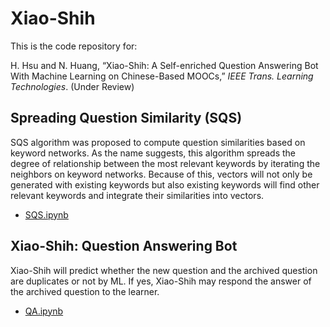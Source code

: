 # Xiao-Shih

This is the code repository for:

H. Hsu and N. Huang, “Xiao-Shih: A Self-enriched Question Answering Bot With Machine Learning on Chinese-Based MOOCs,” <I>IEEE Trans. Learning Technologies</I>. (Under Review)

## Spreading Question Similarity (SQS)
SQS algorithm was proposed to compute question similarities based on keyword networks. As the name suggests, this algorithm spreads the degree of relationship between the most relevant keywords by iterating the neighbors on keyword networks. Because of this, vectors will not only be generated with existing keywords but also existing keywords will find other relevant keywords and integrate their similarities into vectors.

- [SQS.ipynb](https://github.com/PyDataScience/Xiao-Shih/blob/main/SQS.ipynb)

## Xiao-Shih: Question Answering Bot
Xiao-Shih will predict whether the new question and the archived question are duplicates or not by ML. If yes, Xiao-Shih may respond the answer of the archived question to the learner.

- [QA.ipynb](https://github.com/PyDataScience/Xiao-Shih/blob/main/QA.ipynb)
